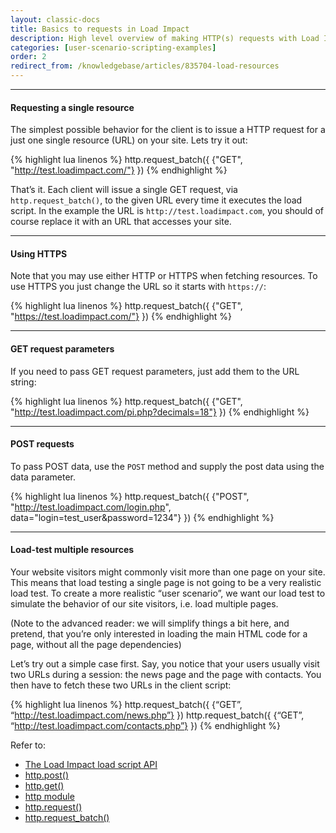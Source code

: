 ```yaml
---
layout: classic-docs
title: Basics to requests in Load Impact
description: High level overview of making HTTP(s) requests with Load Impact
categories: [user-scenario-scripting-examples]
order: 2
redirect_from: /knowledgebase/articles/835704-load-resources
---
```


***

#### Requesting a single resource

The simplest possible behavior for the client is to issue a HTTP request for a just one single resource (URL) on your site. Lets try it out:

{% highlight lua linenos %}
 http.request_batch({
     {"GET", "http://test.loadimpact.com/"}
 })
{% endhighlight %}

That’s it. Each client will issue a single GET request, via `http.request_batch()`, to the given URL every time it executes the load script. In the example the URL is `http://test.loadimpact.com`, you should of course replace it with an URL that accesses your site.

***

#### Using HTTPS

Note that you may use either HTTP or HTTPS when fetching resources. To use HTTPS you just change the URL so it starts with `https://`:

{% highlight lua linenos %}
 http.request_batch({
     {"GET", "https://test.loadimpact.com/"}
 })
{% endhighlight %}

***

#### GET request parameters

If you need to pass GET request parameters, just add them to the URL string:

{% highlight lua linenos %}
http.request_batch({
     {"GET", "http://test.loadimpact.com/pi.php?decimals=18"}
 })
{% endhighlight %}

 ***

#### POST requests

To pass POST data, use the `POST` method and supply the post data using the data parameter.

{% highlight lua linenos %}
http.request_batch({
     {"POST", "http://test.loadimpact.com/login.php", data="login=test_user&password=1234"}
 })
{% endhighlight %}

***

#### Load-test multiple resources

Your website visitors might commonly visit more than one page on your site. This means that load testing a single page is not going to be a very realistic load test. To create a more realistic “user scenario”, we want our load test to simulate the behavior of our site visitors, i.e. load multiple pages.

(Note to the advanced reader: we will simplify things a bit here, and pretend, that you’re only interested in loading the main HTML code for a page, without all the page dependencies)

Let’s try out a simple case first. Say, you notice that your users usually visit two URLs during a session: the news page and the page with contacts. You then have to fetch these two URLs in the client script:



{% highlight lua linenos %}
http.request_batch({
     {“GET”, “http://test.loadimpact.com/news.php”}
 })
 http.request_batch({
     {“GET”, “http://test.loadimpact.com/contacts.php”}
 })
{% endhighlight %}



Refer to:

- [The Load Impact load script API](https://loadimpact.com/load-script-api)
- [http.post()](https://loadimpact.com/load-script-api#http-post)
- [http.get()](https://loadimpact.com/load-script-api#http-get)
- [http module](https://loadimpact.com/load-script-api#http)
- [http.request()](https://loadimpact.com/load-script-api#http-request)
- [http.request_batch()](https://loadimpact.com/load-script-api#http-request_batch)
